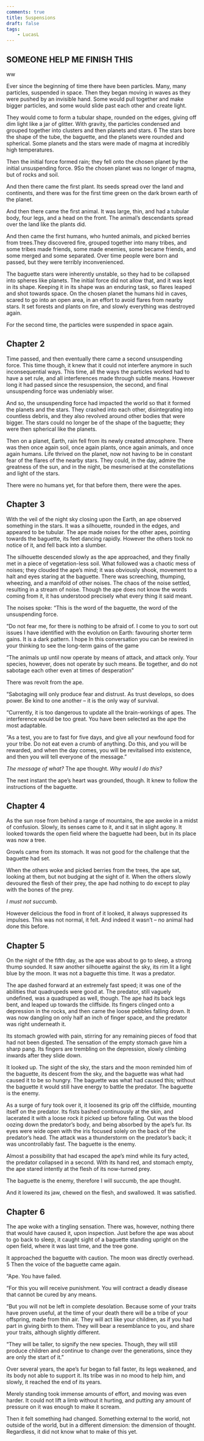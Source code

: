 ```yaml
---
comments: true
title: Suspensions
draft: false
tags:
    - LucasL
---
```


## SOMEONE HELP ME FINISH THIS

ww

Ever since the beginning of time there have been particles. Many, many particles, suspended in space. Then they began moving in waves as they were pushed by an invisible hand. Some would pull together and make bigger particles, and some would slide past each other and create light.

They would come to form a tubular shape, rounded on the edges, giving off dim light like a jar of glitter. With gravity, the particles condensed and grouped together into clusters and then planets and stars. 6 The stars bore the shape of the tube, the baguette, and the planets were rounded and spherical. Some planets and the stars were made of magma at incredibly high temperatures.

Then the initial force formed rain; they fell onto the chosen planet by the initial unsuspending force. 9So the chosen planet was no longer of magma, but of rocks and soil.

And then there came the first plant. Its seeds spread over the land and continents, and there was for the first time green on the dark brown earth of the planet.

And then there came the first animal. It was large, thin, and had a tubular body, four legs, and a head on the front. The animal’s descendants spread over the land like the plants did.

And then came the first humans, who hunted animals, and picked berries from trees.They discovered fire, grouped together into many tribes, and some tribes made friends, some made enemies, some became friends, and some merged and some separated. Over time people were born and passed, but they were terribly inconvenienced.

The baguette stars were inherently unstable, so they had to be collapsed into spheres like planets. The initial force did not allow that, and it was kept in its shape. Keeping it in its shape was an enduring task, so flares leaped and shot towards space. On the chosen planet the humans hid in caves, scared to go into an open area, in an effort to avoid flares from nearby stars. It set forests and plants on fire, and slowly everything was destroyed again.

For the second time, the particles were suspended in space again.

## Chapter 2

Time passed, and then eventually there came a second unsuspending force. This time though, it knew that it could not interfere anymore in such inconsequential ways. This time, all the ways the particles worked had to have a set rule, and all interferences made through subtle means. However long it had passed since the resuspension, the second, and final unsuspending force was undeniably wiser.

And so, the unsuspending force had impacted the world so that it formed the planets and the stars. They crashed into each other, disintegrating into countless debris, and they also revolved around other bodies that were bigger.  The stars could no longer be of the shape of the baguette; they were then spherical like the planets.

Then on a planet, Earth, rain fell from its newly created atmosphere. There was then once again soil, once again plants, once again animals, and once again humans. Life thrived on the planet, now not having to be in constant fear of the flares of the nearby stars. They could, in the day, admire the greatness of the sun, and in the night, be mesmerised at the constellations and light of the stars.

There were no humans yet, for that before them, there were the apes.

## Chapter 3

With the veil of the night sky closing upon the Earth, an ape observed something in the stars. It was a silhouette, rounded in the edges, and appeared to be tubular. The ape made noises for the other apes, pointing towards the baguette, its feet dancing rapidly. However the others took no notice of it, and fell back into a slumber.

The silhouette descended slowly as the ape approached, and they finally met in a piece of vegetation-less soil. What followed was a chaotic mess of noises; they clouded the ape’s mind; it was obviously shook, movement to a halt and eyes staring at the baguette. There was screeching, thumping, wheezing, and a manifold of other noises. The chaos of the noise settled, resulting in a stream of noise. Though the ape does not know the words coming from it, it has understood precisely what every thing it said meant.

The noises spoke:
“This is the word of the baguette, the word of the unsuspending force.

“Do not fear me, for there is nothing to be afraid of. I come to you to sort out issues I have identified with the evolution on Earth: favouring shorter term gains. It is a dark pattern. I hope In this conversation you can be rewired in your thinking to see the long-term gains of the game

“The animals up until now operate by means of attack, and attack only. Your species, however, does not operate by such means. Be together, and do not sabotage each other even at times of desperation”

There was revolt from the ape.

“Sabotaging will only produce fear and distrust. As trust develops, so does power. Be kind to one another – it is the only way of survival.

“Currently, it is too dangerous to update all the brain-workings of apes. The interference would be too great. You have been selected as the ape the most adaptable.

“As a test, you are to fast for five days, and give all your newfound food for your tribe. Do not eat even a crumb of anything. Do this, and you will be rewarded, and when the day comes, you will be revitalised into existence, and then you will tell everyone of the message.”

*The message of what?* The ape thought. *Why would I do this?*

The next instant the ape’s heart was grounded, though. It knew to follow the instructions of the baguette.

## Chapter 4

As the sun rose from behind a range of mountains, the ape awoke in a midst of confusion. Slowly, its senses came to it, and it sat in slight agony. It looked towards the open field where the baguette had been, but in its place was now a tree.

Growls came from its stomach. It was not good for the challenge that the baguette had set.

When the others woke and picked berries from the trees, the ape sat, looking at them, but not budging at the sight of it. When the others slowly devoured the flesh of their prey, the ape had nothing to do except to play with the bones of the prey.

*I must not succumb.*

However delicious the food in front of it looked, it always suppressed its impulses. This was not normal, it felt. And indeed it wasn’t – no animal had done this before.

## Chapter 5

On the night of the fifth day, as the ape was about to go to sleep, a strong thump sounded. It saw another silhouette against the sky, its rim lit a light blue by the moon. It was not a baguette this time. It was a predator.

The ape dashed forward at an extremely fast speed; it was one of the abilities that quadrupeds were good at. The predator, still vaguely undefined, was a quadruped as well, though. The ape had its back legs bent, and leaped up towards the cliffside. Its fingers clinged onto a depression in the rocks, and then came the loose pebbles falling down. It was now dangling on only half an inch of finger space, and the predator was right underneath it.

Its stomach growled with pain, stirring for any remaining pieces of food that had not been digested. The sensation of the empty stomach gave him a sharp pang. Its fingers are trembling on the depression, slowly climbing inwards after they slide down.

It looked up. The sight of the sky, the stars and the moon reminded him of the baguette, its descent from the sky, and the baguette was what had caused it to be so hungry. The baguette was what had caused this; without the baguette it would still have energy to battle the predator. The baguette is the enemy.

As a surge of fury took over it, it loosened its grip off the cliffside, mounting itself on the predator. Its fists bashed continuously at the skin, and lacerated it with a loose rock it picked up before falling. Out was the blood oozing down the predator’s body, and being absorbed by the ape’s fur. Its eyes were wide open with the iris focused solely on the back of the predator’s head. The attack was a thunderstorm on the predator’s back; it was uncontrollably fast. The baguette is the enemy.

Almost a possibility that had escaped the ape’s mind while its fury acted, the predator collapsed in a second. With its hand red, and stomach empty, the ape stared intently at the flesh of its now-turned prey.

The baguette is the enemy, therefore I will succumb, the ape thought.

And it lowered its jaw, chewed on the flesh, and swallowed. It was satisfied.

## Chapter 6

The ape woke with a tingling sensation. There was, however, nothing there that would have caused it, upon inspection. Just before the ape was about to go back to sleep, it caught sight of a baguette standing upright on the open field, where it was last time, and the tree gone.

It approached the baguette with caution. The moon was directly overhead. 5 Then the voice of the baguette came again.

“Ape. You have failed.

“For this you will receive punishment. You will contract a deadly disease that cannot be cured by any means.

“But you will not be left in complete desolation. Because some of your traits have proven useful, at the time of your death there will be a tribe of your offspring, made from thin air. They will act like your children, as if you had part in giving birth to them. They will bear a resemblance to you, and share your traits, although slightly different.

“They will be taller, to signify the new species. Though, they will still produce children and continue to change over the generations, since they are only the start of it.”

Over several years, the ape’s fur began to fall faster, its legs weakened, and its body not able to support it. Its tribe was in no mood to help him, and slowly, it reached the end of its years.

Merely standing took immense amounts of effort, and moving was even harder. It could not lift a limb without it hurting, and putting any amount of pressure on it was enough to make it scream.

Then it felt something had changed. Something external to the world, not outside of the world, but in a different dimension: the dimension of thought. Regardless, it did not know what to make of this yet.
